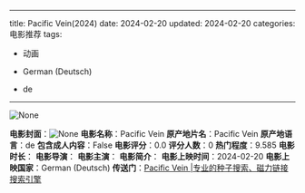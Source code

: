
---
title: Pacific Vein(2024)
date: 2024-02-20
updated: 2024-02-20
categories: 电影推荐
tags:

- 动画

- German (Deutsch)
- de
---

<img src="https://image.tmdb.org/t/p/originalNone" alt="None" title="None">

**电影封面**：<img src="https://image.tmdb.org/t/p/w200None" alt="None" title="None">
**电影名称**：Pacific Vein
**原产地片名**：Pacific Vein
**原产地语言**：de
**包含成人内容**：False
**电影评分**：0.0
**评分人数**：0
**热门程度**：9.585
**电影时长**：
**电影导演**：
**电影主演**：
**电影简介**：
**电影上映时间**：2024-02-20
**电影上映国家**：German (Deutsch)
**传送门**：[Pacific Vein |专业的种子搜索、磁力链接搜索引擎](https://movie.amd794.com:2083/?search=Pacific%20Vein&ordering=&mode=match_phrase&page_size=10&page=1)

